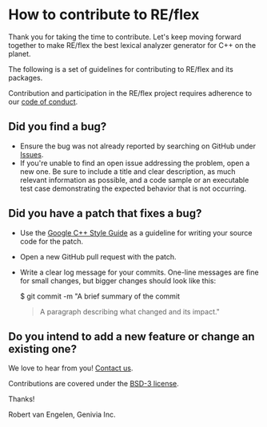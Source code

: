 How to contribute to RE/flex
============================

Thank you for taking the time to contribute.  Let's keep moving forward
together to make RE/flex the best lexical analyzer generator for C++ on the
planet.

The following is a set of guidelines for contributing to RE/flex and its
packages.

Contribution and participation in the RE/flex project requires adherence to our
[code of conduct](CODE_OF_CONDUCT.md).

Did you find a bug?
-------------------

- Ensure the bug was not already reported by searching on GitHub under
  [Issues](https://github.com/Genivia/RE-flex/issues).
- If you're unable to find an open issue addressing the problem, open a new one.
  Be sure to include a title and clear description, as much relevant
  information as possible, and a code sample or an executable test case
  demonstrating the expected behavior that is not occurring.

Did you have a patch that fixes a bug?
--------------------------------------

- Use the [Google C++ Style Guide](https://google.github.io/styleguide/cppguide.html)
  as a guideline for writing your source code for the patch.
- Open a new GitHub pull request with the patch.
- Write a clear log message for your commits.  One-line messages are fine for
  small changes, but bigger changes should look like this:

    $ git commit -m "A brief summary of the commit
    > 
    > A paragraph describing what changed and its impact."

Do you intend to add a new feature or change an existing one?
-------------------------------------------------------------

We love to hear from you!  [Contact us](https://www.genivia.com/contact.html).

Contributions are covered under the [BSD-3 license](LICENSE.txt).

Thanks!

Robert van Engelen, Genivia Inc.
